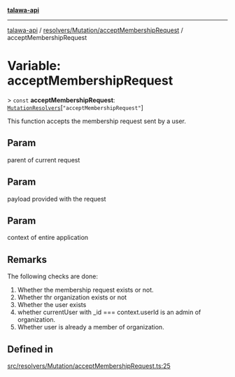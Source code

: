 [**talawa-api**](../../../../README.md)

***

[talawa-api](../../../../modules.md) / [resolvers/Mutation/acceptMembershipRequest](../README.md) / acceptMembershipRequest

# Variable: acceptMembershipRequest

\> `const` **acceptMembershipRequest**: [`MutationResolvers`](../../../../types/generatedGraphQLTypes/type-aliases/MutationResolvers.md)\[`"acceptMembershipRequest"`\]

This function accepts the membership request sent by a user.

## Param

parent of current request

## Param

payload provided with the request

## Param

context of entire application

## Remarks

The following checks are done:
1. Whether the membership request exists or not.
2. Whether thr organization exists or not
3. Whether the user exists
4. whether currentUser with _id === context.userId is an admin of organization.
5. Whether user is already a member of organization.

## Defined in

[src/resolvers/Mutation/acceptMembershipRequest.ts:25](https://github.com/PalisadoesFoundation/talawa-api/blob/6bd0fecc1032af2aa70d925c85724d9fec2350f9/src/resolvers/Mutation/acceptMembershipRequest.ts#L25)
